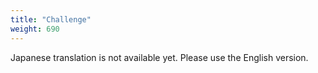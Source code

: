 ```yaml
---
title: "Challenge"
weight: 690
---
```


Japanese translation is not available yet. Please use the English version.
